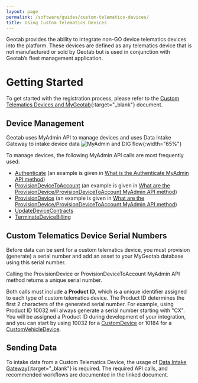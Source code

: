 ```yaml
---
layout: page
permalink: /software/guides/custom-telematics-devices/
title: Using Custom Telematics Devices
---
```


Geotab provides the ability to integrate non-GO device telematics devices into the platform. These devices are defined as any telematics device that is not manufactured or sold by Geotab but is used in conjunction with Geotab’s fleet management application.

# Getting Started

To get started with the registration process, please refer to the [Custom Telematics Devices and MyGeotab](https://docs.google.com/document/d/1Mddnxc2qKBCNYvVu0-BXcyR-blPlHwa0Zun0mBzZt88){:target="_blank"} document.

## Device Management

Geotab uses MyAdmin API to manage devices and uses Data Intake Gateway to intake device data
![MyAdmin and DIG flow]({{site.baseurl}}/software/guides/MyAdmin-and-DIG-flow.jpg){:width="65%"}

To manage devices, the following MyAdmin API calls are most frequently used:
* [Authenticate](https://geotab.github.io/sdk/myadmin-sdk/api/reference/#Authenticate) (an example is given in [What is the Authenticate MyAdmin API method](https://docs.google.com/document/d/1Mddnxc2qKBCNYvVu0-BXcyR-blPlHwa0Zun0mBzZt88/edit#heading=h.bub5istj4ydv))
* [ProvisionDeviceToAccount](https://geotab.github.io/sdk/myadmin-sdk/api/reference/#ProvisionDeviceToAccount_1) (an example is given in [What are the ProvisionDevice/ProvisionDeviceToAccount MyAdmin API method](https://docs.google.com/document/d/1Mddnxc2qKBCNYvVu0-BXcyR-blPlHwa0Zun0mBzZt88/edit#heading=h.y7845beasdle))
* [ProvisionDevice](https://geotab.github.io/sdk/myadmin-sdk/api/reference/#ProvisionDevice_1) (an example is given in [What are the ProvisionDevice/ProvisionDeviceToAccount MyAdmin API method](https://docs.google.com/document/d/1Mddnxc2qKBCNYvVu0-BXcyR-blPlHwa0Zun0mBzZt88/edit#heading=h.y7845beasdle))
* [UpdateDeviceContracts](https://geotab.github.io/sdk/myadmin-sdk/api/reference/#UpdateDeviceContracts)
* [TerminateDeviceBilling](https://geotab.github.io/sdk/myadmin-sdk/api/reference/#TerminateDeviceBilling)

## Custom Telematics Device Serial Numbers
Before data can be sent for a custom telematics device, you must provision (generate) a serial number and add an asset to your MyGeotab database using this serial number.

Calling the ProvisionDevice or ProvisionDeviceToAccount MyAdmin API method returns a unique serial number.

Both calls must include a  **Product ID**, which is a unique identifier assigned to each type of custom telematics device. The Product ID determines the first 2 characters of the generated serial number. For example, using Product ID 10032 will always generate a serial number starting with "CX". You will be assigned a Product ID during development of your integration, and you can start by using 10032 for a [CustomDevice](https://geotab.github.io/sdk/software/api/reference/#CustomDevice) or 10184 for a [CustomVehicleDevice](https://geotab.github.io/sdk/software/api/reference/#CustomVehicleDevice).

## Sending Data

To intake data from a Custom Telematics Device, the usage of [Data Intake Gateway](https://docs.google.com/document/d/15uNuPqwFcPLe6vKs_JgY5nPTy2isQ3WYUu4oyQ3cEfQ){:target="_blank"} is required. The required API calls, and recommended workflows are documented in the linked document.